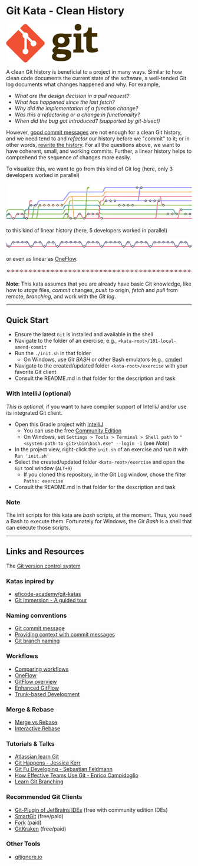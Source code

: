 # Git Kata - Clean History

![Git Logo](./resources/git-logo.png)

A clean Git history is beneficial to a project in many ways. Similar to how clean code documents the current state of the software, a well-tended Git log documents what changes happened and why. For example,
* _What are the design decision in a pull request?_
* _What has happened since the last fetch?_
* _Why did the implementation of a function change?_
* _Was this a refactoring or a change in functionality?_
* _When did the bug got introduced? (supported by git-bisect)_

However, [good commit messages](https://chris.beams.io/posts/git-commit/) are not enough for a clean Git history, and we need tend to and _refactor_ our history before we "commit" to it; or in other words, [rewrite the history](https://git-scm.com/book/en/v2/Git-Tools-Rewriting-History). For all the questions above, we want to have coherent, small, and working commits. Further, a linear history helps to comprehend the sequence of changes more easily.

To visualize this, we want to go from this kind of Git log (here, only 3 developers worked in parallel)

![Git merge](./resources/git-merge-3-devs.svg)

to this kind of linear history (here, 5 developers worked in parallel)

![Git rebase](./resources/git-rebase-5-devs.svg)

or even as linear as [OneFlow](https://www.endoflineblog.com/oneflow-a-git-branching-model-and-workflow).

![Git oneflow](./resources/git-one-flow.svg)

**Note**: This kata assumes that you are already have basic Git knowledge, like how to _stage_ files, _commit_ changes, _push_ to origin, _fetch_ and _pull_ from remote, _branching_, and work with the _Git log_. 

---

## Quick Start

* Ensure the latest `Git` is installed and available in the shell
* Navigate to the folder of an exercise; e.g., `<kata-root>/101-local-amend-commit`
* Run the `./init.sh` in that folder
  - On Windows, use _Git BASH_ or other Bash emulators (e.g., [cmder](https://cmder.net/))
* Navigate to the created/updated folder `<kata-root>/exercise` with your favorite Git client
* Consult the README.md in that folder for the description and task

### With IntelliJ (optional)

_This is optional_, if you want to have compiler support of IntelliJ and/or use its integrated Git client.

* Open this Gradle project with [IntelliJ](https://www.jetbrains.com/idea/)
  - You can use the free [Community Edition](https://www.jetbrains.com/idea/)
  - On Windows, set `Settings > Tools > Terminal > Shell path` to `"<system-path-to-git>\bin\bash.exe" --login -i` (see _Note_)
* In the project view, right-click the `init.sh` of an exercise and _run_ it with `Run 'init.sh'`
* Select the created/updated folder `<kata-root>/exercise` and open the `Git` tool window (`ALT+9`)
  - If you cloned this repository, in the Git Log window, chose the filter `Paths: exercise`
* Consult the README.md in that folder for the description and task

### Note
The init scripts for this kata are _bash_ scripts, at the moment. Thus, you need a Bash to execute them.
Fortunately for Windows, the _Git Bash_ is a shell that can execute those scripts.

---

## Links and Resources

The [Git version control system](https://git-scm.com/)

### Katas inpired by
* [eficode-academy/git-katas](https://github.com/eficode-academy/git-katas)
* [Git Immersion - A guided tour](https://gitimmersion.com/)

### Naming conventions
* [Git commit message](https://chris.beams.io/posts/git-commit/)
* [Providing context with commit messages](https://testing.googleblog.com/2017/09/code-health-providing-context-with.html)
* [Git branch naming](https://deepsource.io/blog/git-branch-naming-conventions/)

### Workflows
* [Comparing workflows](https://www.atlassian.com/git/tutorials/comparing-workflows)
* [OneFlow](https://www.endoflineblog.com/oneflow-a-git-branching-model-and-workflow)
* [GitFlow overview](https://datasift.github.io/gitflow/IntroducingGitFlow.html)
* [Enhanced GitFlow](https://www.toptal.com/gitflow/enhanced-git-flow-explained)
* [Trunk-based Development](https://trunkbaseddevelopment.com/)

### Merge & Rebase
* [Merge vs Rebase](https://www.atlassian.com/git/tutorials/merging-vs-rebasing)
* [Interactive Rebase](https://www.atlassian.com/git/tutorials/rewriting-history)

### Tutorials & Talks
* [Atlassian learn Git](https://www.atlassian.com/git/tutorials/learn-git-with-bitbucket-cloud)
* [Git Happens - Jessica Kerr](https://www.youtube.com/watch?v=yCh6TSLIQBQ)
* [Git Fu Developing - Sebastian Feldmann](https://www.youtube.com/watch?v=FfaGUy-l1rs)
* [How Effective Teams Use Git - Enrico Campidoglio](https://www.youtube.com/watch?v=jw8yK5JV0xw)
* [Learn Git Branching](https://learngitbranching.js.org/)

### Recommended Git Clients
* [Git-Plugin of JetBrains IDEs](https://www.jetbrains.com/help/idea/version-control-integration.html) (free with community edition IDEs)
* [SmartGit](https://www.syntevo.com/smartgit/) (free/paid)
* [Fork](https://git-fork.com/) (paid)
* [GitKraken](https://www.gitkraken.com/git-client) (free/paid)

### Other Tools
* [gitignore.io](https://www.toptal.com/developers/gitignore)